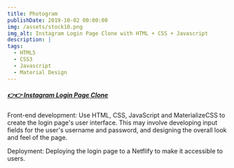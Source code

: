 ```yaml
---
title: Photogram
publishDate: 2019-10-02 00:00:00
img: /assets/stock10.png
img_alt: Instagram Login Page Clone with HTML + CSS + Javascript
description: |
tags:
  - HTML5
  - CSS3
  - Javascript
  - Material Design 
---
```


##### [👉👉 Instagram Login Page Clone](https://guillerey.github.io/Maquetacion-Web-Login/)<base target="_blank">

Front-end development: Use HTML, CSS, JavaScript and MaterializeCSS to create the login page's user interface. This may involve developing input fields for the user's username and password, and designing the overall look and feel of the page.

Deployment: Deploying the login page to a Netflify to make it accessible to users.

